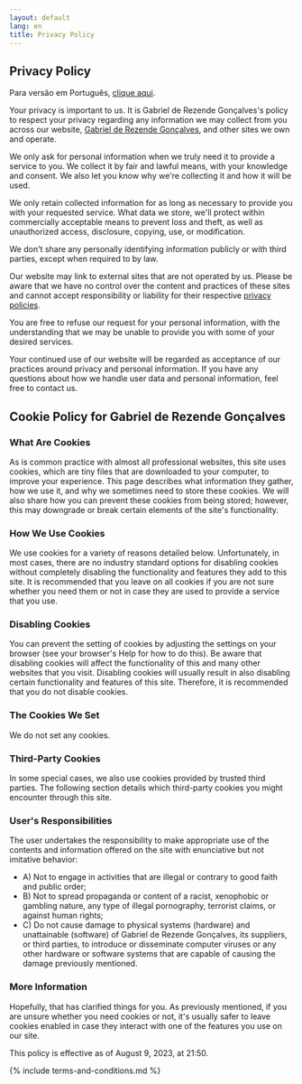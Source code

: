 ```yaml
---
layout: default
lang: en
title: Privacy Policy
---
```


## Privacy Policy

Para versão em Português, [clique aqui](/politica-de-privacidade).

Your privacy is important to us. It is Gabriel de Rezende Gonçalves's policy to respect your privacy regarding any information we may collect from you across our website, [Gabriel de Rezende Gonçalves](https://gabireze.com.br/), and other sites we own and operate.

We only ask for personal information when we truly need it to provide a service to you. We collect it by fair and lawful means, with your knowledge and consent. We also let you know why we're collecting it and how it will be used.

We only retain collected information for as long as necessary to provide you with your requested service. What data we store, we'll protect within commercially acceptable means to prevent loss and theft, as well as unauthorized access, disclosure, copying, use, or modification.

We don't share any personally identifying information publicly or with third parties, except when required to by law.

Our website may link to external sites that are not operated by us. Please be aware that we have no control over the content and practices of these sites and cannot accept responsibility or liability for their respective [privacy policies](https://privacypolicies.in/).

You are free to refuse our request for your personal information, with the understanding that we may be unable to provide you with some of your desired services.

Your continued use of our website will be regarded as acceptance of our practices around privacy and personal information. If you have any questions about how we handle user data and personal information, feel free to contact us.

## Cookie Policy for Gabriel de Rezende Gonçalves

### What Are Cookies

As is common practice with almost all professional websites, this site uses cookies, which are tiny files that are downloaded to your computer, to improve your experience. This page describes what information they gather, how we use it, and why we sometimes need to store these cookies. We will also share how you can prevent these cookies from being stored; however, this may downgrade or break certain elements of the site's functionality.

### How We Use Cookies

We use cookies for a variety of reasons detailed below. Unfortunately, in most cases, there are no industry standard options for disabling cookies without completely disabling the functionality and features they add to this site. It is recommended that you leave on all cookies if you are not sure whether you need them or not in case they are used to provide a service that you use.

### Disabling Cookies

You can prevent the setting of cookies by adjusting the settings on your browser (see your browser's Help for how to do this). Be aware that disabling cookies will affect the functionality of this and many other websites that you visit. Disabling cookies will usually result in also disabling certain functionality and features of this site. Therefore, it is recommended that you do not disable cookies.

### The Cookies We Set

We do not set any cookies.

### Third-Party Cookies

In some special cases, we also use cookies provided by trusted third parties. The following section details which third-party cookies you might encounter through this site.

### User's Responsibilities

The user undertakes the responsibility to make appropriate use of the contents and information offered on the site with enunciative but not imitative behavior:

- A) Not to engage in activities that are illegal or contrary to good faith and public order;
- B) Not to spread propaganda or content of a racist, xenophobic or gambling nature, any type of illegal pornography, terrorist claims, or against human rights;
- C) Do not cause damage to physical systems (hardware) and unattainable (software) of Gabriel de Rezende Gonçalves, its suppliers, or third parties, to introduce or disseminate computer viruses or any other hardware or software systems that are capable of causing the damage previously mentioned.

### More Information

Hopefully, that has clarified things for you. As previously mentioned, if you are unsure whether you need cookies or not, it's usually safer to leave cookies enabled in case they interact with one of the features you use on our site.

This policy is effective as of August 9, 2023, at 21:50.

{% include terms-and-conditions.md %}
